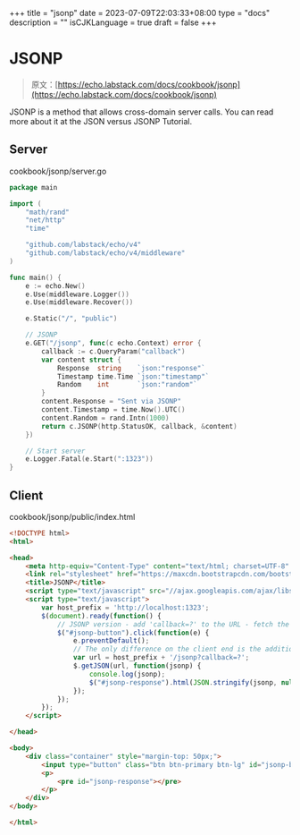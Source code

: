 +++
title = "jsonp"
date = 2023-07-09T22:03:33+08:00
type = "docs"
description = ""
isCJKLanguage = true
draft = false
+++

# JSONP

> 原文：[https://echo.labstack.com/docs/cookbook/jsonp](https://echo.labstack.com/docs/cookbook/jsonp)

JSONP is a method that allows cross-domain server calls. You can read more about it at the JSON versus JSONP Tutorial.

## Server

cookbook/jsonp/server.go

```go
package main

import (
	"math/rand"
	"net/http"
	"time"

	"github.com/labstack/echo/v4"
	"github.com/labstack/echo/v4/middleware"
)

func main() {
	e := echo.New()
	e.Use(middleware.Logger())
	e.Use(middleware.Recover())

	e.Static("/", "public")

	// JSONP
	e.GET("/jsonp", func(c echo.Context) error {
		callback := c.QueryParam("callback")
		var content struct {
			Response  string    `json:"response"`
			Timestamp time.Time `json:"timestamp"`
			Random    int       `json:"random"`
		}
		content.Response = "Sent via JSONP"
		content.Timestamp = time.Now().UTC()
		content.Random = rand.Intn(1000)
		return c.JSONP(http.StatusOK, callback, &content)
	})

	// Start server
	e.Logger.Fatal(e.Start(":1323"))
}
```



## Client

cookbook/jsonp/public/index.html

```html
<!DOCTYPE html>
<html>

<head>
    <meta http-equiv="Content-Type" content="text/html; charset=UTF-8" />
    <link rel="stylesheet" href="https://maxcdn.bootstrapcdn.com/bootstrap/3.3.5/css/bootstrap.min.css">
    <title>JSONP</title>
    <script type="text/javascript" src="//ajax.googleapis.com/ajax/libs/jquery/1/jquery.min.js"></script>
    <script type="text/javascript">
        var host_prefix = 'http://localhost:1323';
        $(document).ready(function() {
            // JSONP version - add 'callback=?' to the URL - fetch the JSONP response to the request
            $("#jsonp-button").click(function(e) {
                e.preventDefault();
                // The only difference on the client end is the addition of 'callback=?' to the URL
                var url = host_prefix + '/jsonp?callback=?';
                $.getJSON(url, function(jsonp) {
                    console.log(jsonp);
                    $("#jsonp-response").html(JSON.stringify(jsonp, null, 2));
                });
            });
        });
    </script>

</head>

<body>
    <div class="container" style="margin-top: 50px;">
        <input type="button" class="btn btn-primary btn-lg" id="jsonp-button" value="Get JSONP response">
        <p>
            <pre id="jsonp-response"></pre>
        </p>
    </div>
</body>

</html>
```